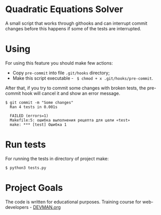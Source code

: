 # Quadratic Equations Solver

A small script that works through githooks and can interrupt commit changes before this happens if some of the tests are interrupted.


# Using 

For using this feature you should make few actions:
  * Copy `pre-commit` into file `.git/hooks` directory;
  * Make this script executable - ` $ chmod + x .git/hooks/pre-commit`.
  
After that, if you try to commit some changes with broken tests, the pre-commit hook will cancel it and show an error message.

```
$ git commit -m "Some changes"
  Ran 4 tests in 0.001s

  FAILED (errors=1)
  Makefile:5: ошибка выполнения рецепта для цели «test»
  make: *** [test] Ошибка 1
```


# Run tests

For running the tests in directory of project make:

```
$ python3 tests.py
```


# Project Goals

The code is written for educational purposes. Training course for web-developers - [DEVMAN.org](https://devman.org)
